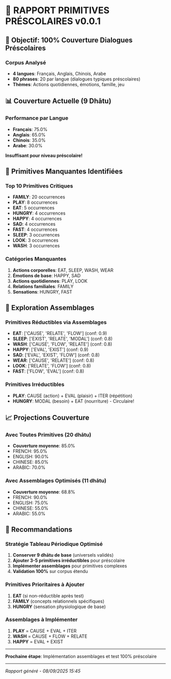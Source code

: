 # 🧸 RAPPORT PRIMITIVES PRÉSCOLAIRES v0.0.1

## 🎯 **Objectif: 100% Couverture Dialogues Préscolaires**

### **Corpus Analysé**
- **4 langues**: Français, Anglais, Chinois, Arabe
- **80 phrases**: 20 par langue (dialogues typiques préscolaires)
- **Thèmes**: Actions quotidiennes, émotions, famille, jeu

## 📊 **Couverture Actuelle (9 Dhātu)**

### **Performance par Langue**
- **Français**: 75.0% 
- **Anglais**: 65.0%
- **Chinois**: 35.0%
- **Arabe**: 30.0%

**Insuffisant pour niveau préscolaire!**

## 🧬 **Primitives Manquantes Identifiées**

### **Top 10 Primitives Critiques**
- **FAMILY**: 20 occurrences
- **PLAY**: 8 occurrences
- **EAT**: 5 occurrences
- **HUNGRY**: 4 occurrences
- **HAPPY**: 4 occurrences
- **SAD**: 4 occurrences
- **FAST**: 4 occurrences
- **SLEEP**: 3 occurrences
- **LOOK**: 3 occurrences
- **WASH**: 3 occurrences

### **Catégories Manquantes**
1. **Actions corporelles**: EAT, SLEEP, WASH, WEAR
2. **Émotions de base**: HAPPY, SAD  
3. **Actions quotidiennes**: PLAY, LOOK
4. **Relations familiales**: FAMILY
5. **Sensations**: HUNGRY, FAST

## 🔧 **Exploration Assemblages**

### **Primitives Réductibles via Assemblages**
- **EAT**: ['CAUSE', 'RELATE', 'FLOW'] (conf: 0.9)
- **SLEEP**: ['EXIST', 'RELATE', 'MODAL'] (conf: 0.8)
- **WASH**: ['CAUSE', 'FLOW', 'RELATE'] (conf: 0.8)
- **HAPPY**: ['EVAL', 'EXIST'] (conf: 0.9)
- **SAD**: ['EVAL', 'EXIST', 'FLOW'] (conf: 0.8)
- **WEAR**: ['CAUSE', 'RELATE'] (conf: 0.8)
- **LOOK**: ['RELATE', 'FLOW'] (conf: 0.8)
- **FAST**: ['FLOW', 'EVAL'] (conf: 0.8)

### **Primitives Irréductibles** 
- **PLAY**: CAUSE (action) + EVAL (plaisir) + ITER (répétition)
- **HUNGRY**: MODAL (besoin) + EAT (nourriture) - Circulaire!

## 📈 **Projections Couverture**

### **Avec Toutes Primitives** (20 dhātu)
- **Couverture moyenne**: 85.0%
- FRENCH: 95.0%
- ENGLISH: 90.0%
- CHINESE: 85.0%
- ARABIC: 70.0%

### **Avec Assemblages Optimisés** (11 dhātu)
- **Couverture moyenne**: 68.8%
- FRENCH: 90.0%
- ENGLISH: 75.0%
- CHINESE: 55.0%
- ARABIC: 55.0%

## 🎯 **Recommandations**

### **Stratégie Tableau Périodique Optimisé**
1. **Conserver 9 dhātu de base** (universels validés)
2. **Ajouter 3-5 primitives irréductibles** pour préscolaire
3. **Implémenter assemblages** pour primitives complexes
4. **Validation 100%** sur corpus étendu

### **Primitives Prioritaires à Ajouter**
1. **EAT** (si non-réductible après test)
2. **FAMILY** (concepts relationnels spécifiques)
3. **HUNGRY** (sensation physiologique de base)

### **Assemblages à Implémenter**
1. **PLAY** = CAUSE + EVAL + ITER
2. **WASH** = CAUSE + FLOW + RELATE  
3. **HAPPY** = EVAL + EXIST

---

**Prochaine étape**: Implémentation assemblages et test 100% préscolaire

---
*Rapport généré - 08/09/2025 15:45*
